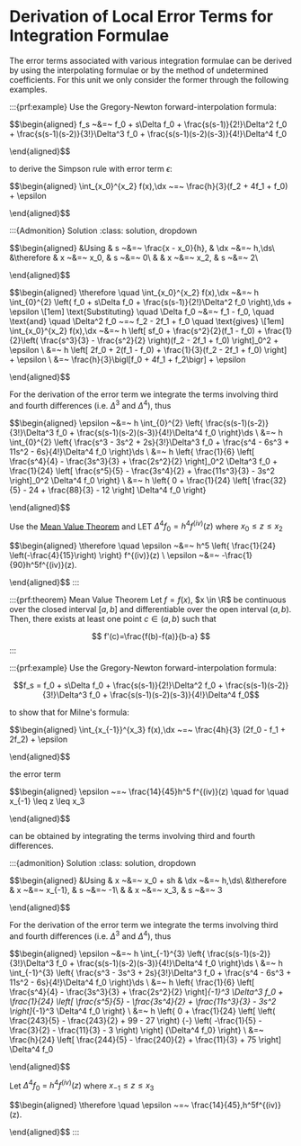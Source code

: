 # Derivation of Local Error Terms for Integration Formulae

The error terms associated with various integration formulae can be 
derived by using the interpolating formulae or by the method of
undetermined coefficients. For this unit we only consider the former
through the following examples.

:::{prf:example}
Use the Gregory-Newton forward-interpolation formula:

 $$\begin{aligned}
        f_s ~&=~ f_0 + s\Delta f_0 + \frac{s(s-1)}{2!}\Delta^2 f_0
        + \frac{s(s-1)(s-2)}{3!}\Delta^3 f_0
        + \frac{s(s-1)(s-2)(s-3)}{4!}\Delta^4 f_0
    
\end{aligned}$$

to derive the Simpson rule with error term $\epsilon$:

$$\begin{aligned}
        \int_{x_0}^{x_2} f(x)\,\dx ~=~ \frac{h}{3}(f_2 + 4f_1 + f_0) + \epsilon
    
\end{aligned}$$

:::{Admonition} Solution 
:class: solution, dropdown

$$\begin{aligned}
        &Using      & s ~&=~ \frac{x - x_0}{h}, & \dx ~&=~ h\,\ds\\
        &\therefore & x ~&=~ x_0,               &  s ~&=~ 0\\
        &           & x ~&=~ x_2,               &  s ~&=~ 2\\
    
\end{aligned}$$

$$\begin{aligned}
        \therefore \quad \int_{x_0}^{x_2} f(x)\,\dx ~&=~ h \int_{0}^{2} \left(
            f_0 + s\Delta f_0 + \frac{s(s-1)}{2!}\Delta^2 f_0
        \right)\,\ds + \epsilon
        \\[1em]
        \text{Substituting} \quad \Delta f_0 ~&=~ f_1 - f_0,
        \quad \text{and} \quad \Delta^2 f_0 ~=~ f_2 - 2f_1 + f_0
        \quad \text{gives}
        \\[1em]
        \int_{x_0}^{x_2} f(x)\,\dx ~&=~ h \left[
            sf_0 + \frac{s^2}{2}(f_1 - f_0) + \frac{1}{2}\left(
                \frac{s^3}{3} - \frac{s^2}{2}
            \right)(f_2 - 2f_1 + f_0)
        \right]_0^2 + \epsilon
        \\
        &=~ h \left[
            2f_0 + 2(f_1 - f_0) + \frac{1}{3}(f_2 - 2f_1 + f_0)
        \right] + \epsilon
        \\
        &=~ \frac{h}{3}\bigl[f_0 + 4f_1 + f_2\bigr] + \epsilon
    
\end{aligned}$$

For the derivation of the error term we integrate the
terms involving third and fourth differences (i.e. $\Delta^3$ and
$\Delta^4$), thus 

$$\begin{aligned}
        \epsilon ~&=~ h \int_{0}^{2} \left\{
            \frac{s(s-1)(s-2)}{3!}\Delta^3 f_0
            + \frac{s(s-1)(s-2)(s-3)}{4!}\Delta^4 f_0
        \right\}\ds
        \\
        &=~ h \int_{0}^{2} \left\{
            \frac{s^3 - 3s^2 + 2s}{3!}\Delta^3 f_0
            + \frac{s^4 - 6s^3 + 11s^2 - 6s}{4!}\Delta^4 f_0
        \right\}\ds
        \\
        &=~ h \left\{
            \frac{1}{6} \left[
                \frac{s^4}{4} - \frac{3s^3}{3} + \frac{2s^2}{2}
            \right]_0^2 \Delta^3 f_0
            +
            \frac{1}{24} \left[
                \frac{s^5}{5} - \frac{3s^4}{2} + \frac{11s^3}{3} - 3s^2
            \right]_0^2 \Delta^4 f_0
        \right\}
        \\
        &=~ h \left\{
            0 + \frac{1}{24} \left[
                \frac{32}{5} - 24 + \frac{88}{3} - 12
            \right] \Delta^4 f_0
        \right\}
    
\end{aligned}$$ 

Use the [Mean Value Theorem](https://en.wikipedia.org/wiki/Mean_value_theorem)
and LET $\Delta^{4} f_0 = h^4f^{(iv)}(z)$ where
$x_0 \leq z \leq x_2$

 $$\begin{aligned}
        \therefore \quad \epsilon ~&=~ h^5 \left\{
            \frac{1}{24} \left(-\frac{4}{15}\right)
        \right\} f^{(iv)}(z)
        \\
        \epsilon ~&=~ -\frac{1}{90}h^5f^{(iv)}(z).
    
\end{aligned}$$
:::

:::{prf:theorem} Mean Value Theorem
Let  $f=f(x)$, $x \in \R$  be continuous over the closed interval  $[a, b]$
and differentiable over the open interval  $(a, b)$. 
Then, there exists at least one point  $c\in (a,b)$ such that

$$
f'(c)=\frac{f(b)-f(a)}{b-a}
$$
:::


:::{prf:example}
Use the Gregory-Newton forward-interpolation formula:

$$f_s = f_0 + s\Delta f_0 + \frac{s(s-1)}{2!}\Delta^2 f_0
        + \frac{s(s-1)(s-2)}{3!}\Delta^3 f_0
        + \frac{s(s-1)(s-2)(s-3)}{4!}\Delta^4 f_0$$

to show that for Milne's formula: 

$$\begin{aligned}
        \int_{x_{-1}}^{x_3} f(x)\,\dx ~=~ \frac{4h}{3} (2f_0 - f_1 + 2f_2) + \epsilon
    
\end{aligned}$$ 

the error term 

$$\begin{aligned}
        \epsilon ~=~ \frac{14}{45}h^5 f^{(iv)}(z)
        \quad for \quad x_{-1} \leq z \leq x_3
    
\end{aligned}$$ 

can be obtained by integrating the terms involving third
and fourth differences.

<!-- :::{dropdown} Solution (click to show) -->
:::{admonition} Solution
:class: solution, dropdown

$$\begin{aligned}
        &Using      & x ~&=~ x_0 + sh & \dx ~&=~ h\,\ds\\
        &\therefore & x ~&=~ x_{-1},  &  s ~&=~ -1\\
        &           & x ~&=~ x_3,     &  s ~&=~  3
    
\end{aligned}$$ 

For the derivation of the error term we integrate the
terms involving third and fourth differences (i.e. $\Delta^3$ and
$\Delta^4$), thus 

$$\begin{aligned}
        \epsilon ~&=~ h \int_{-1}^{3} \left\{
            \frac{s(s-1)(s-2)}{3!}\Delta^3 f_0
            + \frac{s(s-1)(s-2)(s-3)}{4!}\Delta^4 f_0
        \right\}\ds
        \\
        &=~ h \int_{-1}^{3} \left\{
            \frac{s^3 - 3s^3 + 2s}{3!}\Delta^3 f_0
            + \frac{s^4 - 6s^3 + 11s^2 - 6s}{4!}\Delta^4 f_0
        \right\}\ds
        \\
        &=~ h \left\{
            \frac{1}{6} \left[
                \frac{s^4}{4} - \frac{3s^3}{3} + \frac{2s^2}{2}
            \right]_{-1}^3 \Delta^3 f_0
            +
            \frac{1}{24} \left[
                \frac{s^5}{5} - \frac{3s^4}{2} + \frac{11s^3}{3} - 3s^2
            \right]_{-1}^3 \Delta^4 f_0
        \right\}
        \\
        &=~ h \left\{
            0 + \frac{1}{24} \left[
                \left( \frac{243}{5} - \frac{243}{2} + 99 - 27 \right)
                {-} \left( -\frac{1}{5} - \frac{3}{2} - \frac{11}{3} - 3 \right)
            \right] {\Delta^4 f_0}
        \right\}
        \\
        &=~ \frac{h}{24} \left[
            \frac{244}{5} - \frac{240}{2} + \frac{11}{3} + 75
        \right] \Delta^4 f_0
    
\end{aligned}$$ 

Let $\Delta^4 f_0 ~=~ h^4 f^{(iv)}(z)$ where
$x_{-1} \leq z \leq x_3$

 $$\begin{aligned}
        \therefore \quad \epsilon ~=~ \frac{14}{45}\,h^5f^{(iv)}(z).
    
\end{aligned}$$
:::

